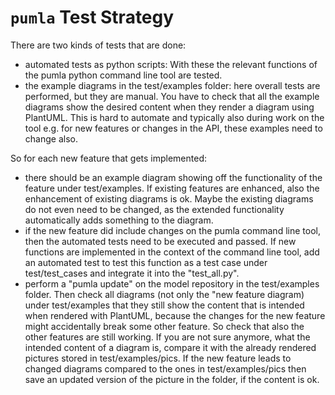 # `pumla` Test Strategy

There are two kinds of tests that are done:
- automated tests as python scripts: With these the relevant functions of
  the pumla python command line tool are tested.
- the example diagrams in the test/examples folder: here overall tests are 
  performed, but they are manual. You have to check that all the example
  diagrams show the desired content when they render a diagram using PlantUML.
  This is hard to automate and typically also during work on the tool e.g.
  for new features or changes in the API, these examples need to change also.

So for each new feature that gets implemented:
- there should be an example diagram showing off the functionality of the feature
  under test/examples. If existing features are enhanced, also the enhancement
  of existing diagrams is ok. Maybe the existing diagrams do not even need to
  be changed, as the extended functionality automatically adds something to the
  diagram.
- if the new feature did include changes on the pumla command line tool, then the
  automated tests need to be executed and passed. If new functions are implemented
  in the context of the command line tool, add an automated test to test this function
  as a test case under test/test_cases and integrate it into the "test_all.py".
- perform a "pumla update" on the model repository in the test/examples folder.
  Then check all diagrams (not only the "new feature diagram) under test/examples
  that they still show the content that is
  intended when rendered with PlantUML, because the changes for the new feature
  might accidentally break some other feature. So check that also the other features
  are still working. If you are not sure anymore, what the intended content of a diagram
  is, compare it with the already rendered pictures stored in test/examples/pics.
  If the new feature leads to changed diagrams compared to the ones in test/examples/pics
  then save an updated version of the picture in the folder, if the content is ok.
